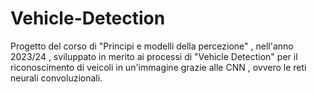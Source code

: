 # Vehicle-Detection
Progetto del corso di "Principi e modelli della percezione" , nell'anno 2023/24 , sviluppato in merito ai processi di "Vehicle Detection" per il riconoscimento di veicoli in un'immagine grazie alle CNN , ovvero le reti neurali convoluzionali.
